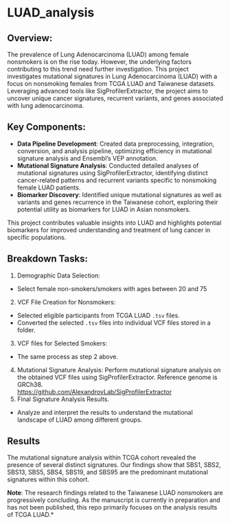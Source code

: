 # LUAD_analysis  

## Overview:

The prevalence of Lung Adenocarcinoma (LUAD) among female nonsmokers is on the rise today. However, the underlying factors contributing to this trend need further investigation. This project investigates mutational signatures in Lung Adenocarcinoma (LUAD) with a focus on nonsmoking females from TCGA LUAD and Taiwanese datasets. Leveraging advanced tools like SigProfilerExtractor, the project aims to uncover unique cancer signatures, recurrent variants, and genes associated with lung adenocarcinoma.  

## Key Components:
- **Data Pipeline Development**: Created data preprocessing, integration, conversion, and analysis pipeline, optimizing efficiency in mutational signature analysis and Ensembl’s VEP annotation.
- **Mutational Signature Analysis**: Conducted detailed analyses of mutational signatures using SigProfilerExtractor, identifying distinct cancer-related patterns and recurrent variants specific to nonsmoking female LUAD patients.
- **Biomarker Discovery**: Identified unique mutational signatures as well as variants and genes recurrence in the Taiwanese cohort, exploring their potential utility as biomarkers for LUAD in Asian nonsmokers.

This project contributes valuable insights into LUAD and highlights potential biomarkers for improved understanding and treatment of lung cancer in specific populations.

## Breakdown Tasks:
 
1. Demographic Data Selection:
- Select female non-smokers/smokers with ages between 20 and 75 
2. VCF File Creation for Nonsmokers:
- Selected eligible participants from TCGA LUAD `.tsv` files.
- Converted the selected `.tsv` files into individual VCF files stored in a folder.
3. VCF files for Selected Smokers:
- The same process as step 2 above.
4. Mutational Signature Analysis:
Perform mutational signature analysis on the obtained VCF files using SigProfilerExtractor. Reference genome is GRCh38.  
https://github.com/AlexandrovLab/SigProfilerExtractor
5. Final Signature Analysis Results.
- Analyze and interpret the results to understand the mutational landscape of LUAD among different groups.

## Results
The mutational signature analysis within TCGA cohort revealed the presence of several distinct signatures. Our findings show that SBS1, SBS2, SBS13, SBS5, SBS4, SBS19, and SBS95 are the predominant mutational signatures within this cohort.
  
  **Note**: The research findings related to the Taiwanese LUAD nonsmokers are progressively concluding. As the manuscript is currently in preparation and has not been published, this repo primarily focuses on the analysis results of TCGA LUAD.*
